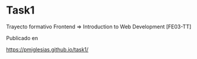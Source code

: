 # Task1
Trayecto formativo Frontend => Introduction to Web Development [FE03-TT]

Publicado en

https://pmiglesias.github.io/task1/
